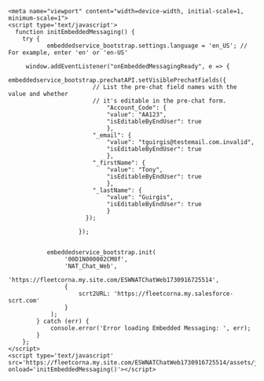 <html>
  <body>

    <meta name="viewport" content="width=device-width, initial-scale=1, minimum-scale=1">
    <script type='text/javascript'>
	  function initEmbeddedMessaging() {
		try {
			   embeddedservice_bootstrap.settings.language = 'en_US'; // For example, enter 'en' or 'en-US'

         window.addEventListener("onEmbeddedMessagingReady", e => {
						  embeddedservice_bootstrap.prechatAPI.setVisiblePrechatFields({
						    // List the pre-chat field names with the value and whether
						    // it's editable in the pre-chat form.
						    	"Account_Code": {
						      	"value": "AA123",
						      	"isEditableByEndUser": true
						    	},
		 					"_email": {
						      	"value": "tguirgis@testemail.com.invalid",
						      	"isEditableByEndUser": true
						    	},
							"_firstName": {
						      	"value": "Tony",
						      	"isEditableByEndUser": true
						    	},
		 					"_lastName": {
						      	"value": "Guirgis",
						      	"isEditableByEndUser": true
						    	}
		 				  });
                          
						});


			   embeddedservice_bootstrap.init(
				    '00D1N000002CM0f',
				    'NAT_Chat_Web',
				    'https://fleetcorna.my.site.com/ESWNATChatWeb1730916725514',
				    {
					    scrt2URL: 'https://fleetcorna.my.salesforce-scrt.com'
				    }
			    );
		    } catch (err) {
			    console.error('Error loading Embedded Messaging: ', err);
		    }
	    };
    </script>
    <script type='text/javascript' src='https://fleetcorna.my.site.com/ESWNATChatWeb1730916725514/assets/js/bootstrap.min.js' onload='initEmbeddedMessaging()'></script>


    
  </body>
</html>
